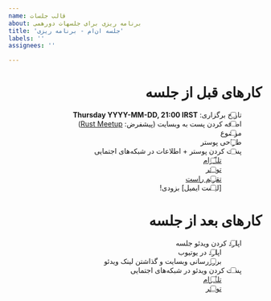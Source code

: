 ```yaml
---
name: قالب جلسات
about: برنامه ریزی برای جلسهات دورهمی
title: 'جلسه ان‌ام - برنامه ریزی'
labels: ''
assignees: ''

---
```

<div dir="rtl">

# کارهای قبل از جلسه

- [ ] تاریخ برگزاری: **Thursday YYYY-MM-DD, 21:00 IRST**
- [ ] اضافه کردن پست به وبسایت (پیشفرض: [Rust Meetup](https://rust-meetup.ir))
- [ ] موضوع
- [ ] طراحی پوستر
- [ ] پست کردن پوستر + اطلاعات در شبکه‌های اجتمایی
  - [ ] [تلگرام](https://t.me/rust_meetup)
  - [ ] [توییتر](https://twitter.com/Rust_ir)
  - [ ] [تقویم راست](https://calendar.google.com/calendar/embed?showTitle=0&showPrint=0&showTabs=0&showCalendars=0&mode=AGENDA&height=400&wkst=1&bgcolor=%23FFFFFF&src=apd9vmbc22egenmtu5l6c5jbfc%40group.calendar.google.com&color=%23691426&ctz=Europe%2FMadrid)
  - [ ] [لیست ایمیل] بزودی!

# کار‌های بعد از جلسه
- [ ] اپلود کردن ویدئو جلسه
  - [ ] اپلود در یوتیوب
  - [ ] بروزرسانی وبسایت و گذاشتن لینک ویدئو
- [ ] پست کردن ویدئو در شبکه‌های اجتمایی
  - [ ] [تلگرام](https://t.me/rust_meetup)
  - [ ] [توییتر](https://twitter.com/Rust_ir)

</div>
